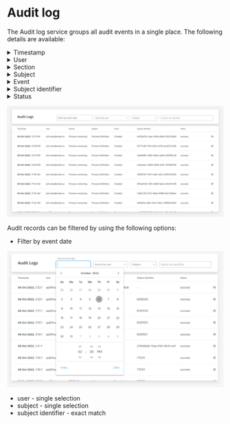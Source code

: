 # Audit log

The Audit log service groups all audit events in a single place. The following details are available:

<details>

<summary> Timestamp </summary>

* The timpestamp is displayed in a reversed chronologically order.

</details>

<details>

<summary> User </summary>

* The entity assigned: could be username or system.

</details>

<details>

<summary> Section </summary>

Possible values:

* Process Instance
* Process designer
* Process Versioning
* BPMN Diagram
* UI Designer

</details>
    
<details>

<summary> Subject </summary>

Possible values:
    
* Process Instance
* Token
* Task
* Exception
* Process definition
* Node
* Action
* UI Component
* General Settings
* Swimlane
* Connector

</details>

<details>

<summary>Event</summary>

Possible values:

* Create
* Update
* Update bulk
* Update state
* Export
* Import
* Delete
* Clone
* Start
* Start with inherit
* Advance
* View
* Expire
* Message Send
* Message Receive
* Notification receive
* Run scheduled action
* Execute action
* Finish
* Dismiss
* Retry
* Abort
* Assign
* Unassign
* Hold
* Unhold

</details>

<details>

<summary> Subject identifier </summary>

* Subject identifier - the unique identifier is related to the subject, there are different types of identifiers based on the selected subject.

</details>

<details>

<summary> Status </summary>

* Status - **success** or **error**

</details>

![](../../../../release-notes/img/audit_log_new.png)

Audit records can be filtered by using the following options:

* Filter by event date 

![](../../img/audit_filter_by_event.png)

* user - single selection
* subject - single selection
* subject identifier - exact match



